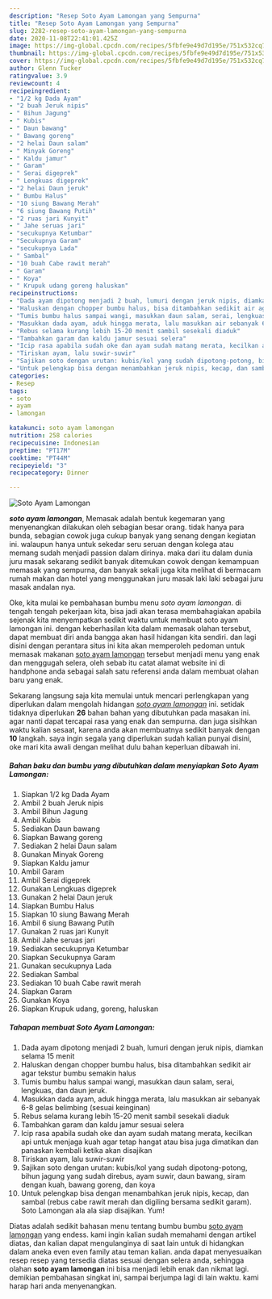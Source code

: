 ```yaml
---
description: "Resep Soto Ayam Lamongan yang Sempurna"
title: "Resep Soto Ayam Lamongan yang Sempurna"
slug: 2282-resep-soto-ayam-lamongan-yang-sempurna
date: 2020-11-08T22:41:01.425Z
image: https://img-global.cpcdn.com/recipes/5fbfe9e49d7d195e/751x532cq70/soto-ayam-lamongan-foto-resep-utama.jpg
thumbnail: https://img-global.cpcdn.com/recipes/5fbfe9e49d7d195e/751x532cq70/soto-ayam-lamongan-foto-resep-utama.jpg
cover: https://img-global.cpcdn.com/recipes/5fbfe9e49d7d195e/751x532cq70/soto-ayam-lamongan-foto-resep-utama.jpg
author: Glenn Tucker
ratingvalue: 3.9
reviewcount: 4
recipeingredient:
- "1/2 kg Dada Ayam"
- "2 buah Jeruk nipis"
- " Bihun Jagung"
- " Kubis"
- " Daun bawang"
- " Bawang goreng"
- "2 helai Daun salam"
- " Minyak Goreng"
- " Kaldu jamur"
- " Garam"
- " Serai digeprek"
- " Lengkuas digeprek"
- "2 helai Daun jeruk"
- " Bumbu Halus"
- "10 siung Bawang Merah"
- "6 siung Bawang Putih"
- "2 ruas jari Kunyit"
- " Jahe seruas jari"
- "secukupnya Ketumbar"
- "Secukupnya Garam"
- "secukupnya Lada"
- " Sambal"
- "10 buah Cabe rawit merah"
- " Garam"
- " Koya"
- " Krupuk udang goreng haluskan"
recipeinstructions:
- "Dada ayam dipotong menjadi 2 buah, lumuri dengan jeruk nipis, diamkan selama 15 menit"
- "Haluskan dengan chopper bumbu halus, bisa ditambahkan sedikit air agar tekstur bumbu semakin halus"
- "Tumis bumbu halus sampai wangi, masukkan daun salam, serai, lengkuas, dan daun jeruk."
- "Masukkan dada ayam, aduk hingga merata, lalu masukkan air sebanyak 6-8 gelas belimbing (sesuai keinginan)"
- "Rebus selama kurang lebih 15-20 menit sambil sesekali diaduk"
- "Tambahkan garam dan kaldu jamur sesuai selera"
- "Icip rasa apabila sudah oke dan ayam sudah matang merata, kecilkan api untuk menjaga kuah agar tetap hangat atau bisa juga dimatikan dan panaskan kembali ketika akan disajikan"
- "Tiriskan ayam, lalu suwir-suwir"
- "Sajikan soto dengan urutan: kubis/kol yang sudah dipotong-potong, bihun jagung yang sudah direbus, ayam suwir, daun bawang, siram dengan kuah, bawang goreng, dan koya"
- "Untuk pelengkap bisa dengan menambahkan jeruk nipis, kecap, dan sambal (rebus cabe rawit merah dan digiling bersama sedikit garam). Soto Lamongan ala ala siap disajikan. Yum!"
categories:
- Resep
tags:
- soto
- ayam
- lamongan

katakunci: soto ayam lamongan 
nutrition: 258 calories
recipecuisine: Indonesian
preptime: "PT17M"
cooktime: "PT44M"
recipeyield: "3"
recipecategory: Dinner

---
```



![Soto Ayam Lamongan](https://img-global.cpcdn.com/recipes/5fbfe9e49d7d195e/751x532cq70/soto-ayam-lamongan-foto-resep-utama.jpg)

<b><i>soto ayam lamongan</i></b>, Memasak adalah bentuk kegemaran yang menyenangkan dilakukan oleh sebagian besar orang. tidak hanya para bunda, sebagian cowok juga cukup banyak yang senang dengan kegiatan ini. walaupun hanya untuk sekedar seru seruan dengan kolega atau memang sudah menjadi passion dalam dirinya. maka dari itu dalam dunia juru masak sekarang sedikit banyak ditemukan cowok dengan kemampuan memasak yang sempurna, dan banyak sekali juga kita melihat di bermacam rumah makan dan hotel yang menggunakan juru masak laki laki sebagai juru masak andalan nya.



Oke, kita mulai ke pembahasan bumbu menu <i>soto ayam lamongan</i>. di tengah tengah pekerjaan kita, bisa jadi akan terasa membahagiakan apabila sejenak kita menyempatkan sedikit waktu untuk membuat soto ayam lamongan ini. dengan keberhasilan kita dalam memasak olahan tersebut, dapat membuat diri anda bangga akan hasil hidangan kita sendiri. dan lagi disini dengan perantara situs ini kita akan memperoleh pedoman untuk memasak makanan <u>soto ayam lamongan</u> tersebut menjadi menu yang enak dan menggugah selera, oleh sebab itu catat alamat website ini di handphone anda sebagai salah satu referensi anda dalam membuat olahan baru yang enak.


Sekarang langsung saja kita memulai untuk mencari perlengkapan yang diperlukan dalam mengolah hidangan <u><i>soto ayam lamongan</i></u> ini. setidak tidaknya diperlukan <b>26</b> bahan bahan yang dibutuhkan pada masakan ini. agar nanti dapat tercapai rasa yang enak dan sempurna. dan juga sisihkan waktu kalian sesaat, karena anda akan membuatnya sedikit banyak dengan <b>10</b> langkah. saya ingin segala yang diperlukan sudah kalian punyai disini, oke mari kita awali dengan melihat dulu bahan keperluan dibawah ini.

<!--inarticleads1-->

##### Bahan baku dan bumbu yang dibutuhkan dalam menyiapkan Soto Ayam Lamongan:

1. Siapkan 1/2 kg Dada Ayam
1. Ambil 2 buah Jeruk nipis
1. Ambil  Bihun Jagung
1. Ambil  Kubis
1. Sediakan  Daun bawang
1. Siapkan  Bawang goreng
1. Sediakan 2 helai Daun salam
1. Gunakan  Minyak Goreng
1. Siapkan  Kaldu jamur
1. Ambil  Garam
1. Ambil  Serai digeprek
1. Gunakan  Lengkuas digeprek
1. Gunakan 2 helai Daun jeruk
1. Siapkan  Bumbu Halus
1. Siapkan 10 siung Bawang Merah
1. Ambil 6 siung Bawang Putih
1. Gunakan 2 ruas jari Kunyit
1. Ambil  Jahe seruas jari
1. Sediakan secukupnya Ketumbar
1. Siapkan Secukupnya Garam
1. Gunakan secukupnya Lada
1. Sediakan  Sambal
1. Sediakan 10 buah Cabe rawit merah
1. Siapkan  Garam
1. Gunakan  Koya
1. Siapkan  Krupuk udang, goreng, haluskan




<!--inarticleads2-->

##### Tahapan membuat Soto Ayam Lamongan:

1. Dada ayam dipotong menjadi 2 buah, lumuri dengan jeruk nipis, diamkan selama 15 menit
1. Haluskan dengan chopper bumbu halus, bisa ditambahkan sedikit air agar tekstur bumbu semakin halus
1. Tumis bumbu halus sampai wangi, masukkan daun salam, serai, lengkuas, dan daun jeruk.
1. Masukkan dada ayam, aduk hingga merata, lalu masukkan air sebanyak 6-8 gelas belimbing (sesuai keinginan)
1. Rebus selama kurang lebih 15-20 menit sambil sesekali diaduk
1. Tambahkan garam dan kaldu jamur sesuai selera
1. Icip rasa apabila sudah oke dan ayam sudah matang merata, kecilkan api untuk menjaga kuah agar tetap hangat atau bisa juga dimatikan dan panaskan kembali ketika akan disajikan
1. Tiriskan ayam, lalu suwir-suwir
1. Sajikan soto dengan urutan: kubis/kol yang sudah dipotong-potong, bihun jagung yang sudah direbus, ayam suwir, daun bawang, siram dengan kuah, bawang goreng, dan koya
1. Untuk pelengkap bisa dengan menambahkan jeruk nipis, kecap, dan sambal (rebus cabe rawit merah dan digiling bersama sedikit garam). Soto Lamongan ala ala siap disajikan. Yum!




Diatas adalah sedikit bahasan menu tentang bumbu bumbu <u>soto ayam lamongan</u> yang endess. kami ingin kalian sudah memahami dengan artikel diatas, dan kalian dapat mengulanginya di saat lain untuk di hidangkan dalam aneka even even family atau teman kalian. anda dapat menyesuaikan resep resep yang tersedia diatas sesuai dengan selera anda, sehingga olahan <b>soto ayam lamongan</b> ini bisa menjadi lebih enak dan nikmat lagi. demikian pembahasan singkat ini, sampai berjumpa lagi di lain waktu. kami harap hari anda menyenangkan.
